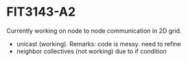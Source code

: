 # FIT3143-A2

Currently working on node to node communication in 2D grid. 
- unicast (working). Remarks: code is messy. need to refine
- neighbor collectives (not working) due to if condition 
